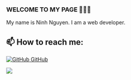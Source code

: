 ###  WELCOME TO MY PAGE 👋👋👋
My name is Ninh Nguyen. I am a web developer.<br>


<!--
**ninhdavid/ninhdavid** is a ✨ _special_ ✨ repository because its `README.md` (this file) appears on your GitHub profile.

Here are some ideas to get you started:

- 🔭 I’m currently working on ...
- 🌱 I’m currently learning ...
- 👯 I’m looking to collaborate on ...
- 🤔 I’m looking for help with ...
- 💬 Ask me about ...
- 📫 How to reach me: ...
- 😄 Pronouns: ...
- ⚡ Fun fact: ...
-->
## 📫 How to reach me: 

[![GitHub](https://i.stack.imgur.com/tskMh.png) GitHub](https://github.com/ninhdavid)


<a href="https://github.com/ninhdavid/port2023">
  <!-- Change the `github-readme-stats.anuraghazra1.vercel.app` to `github-readme-stats.vercel.app`  -->
  <img align="center" src="https://github-readme-stats.anuraghazra1.vercel.app/api/pin/?username=ninhdavid&repo=MyPortfolio&theme=radical" />
</a>   
